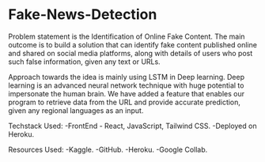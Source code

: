 # Fake-News-Detection

Problem statement is the Identification of Online Fake Content. 
The main outcome is to build a solution that can identify fake content published online and shared on social media platforms, 
along with details of users who post such false information, given any text or URLs.

Approach towards the idea is mainly using LSTM in Deep learning. 
Deep learning is an advanced neural network technique with huge potential to impersonate the human brain.
We have added a feature that enables our program to retrieve data from the URL and provide accurate prediction,
given any regional languages as an input.

Techstack Used:
-FrontEnd - React, JavaScript, Tailwind CSS.
-Deployed on Heroku.

Resources Used:
-Kaggle.
-GitHub.
-Heroku.
-Google Collab.
